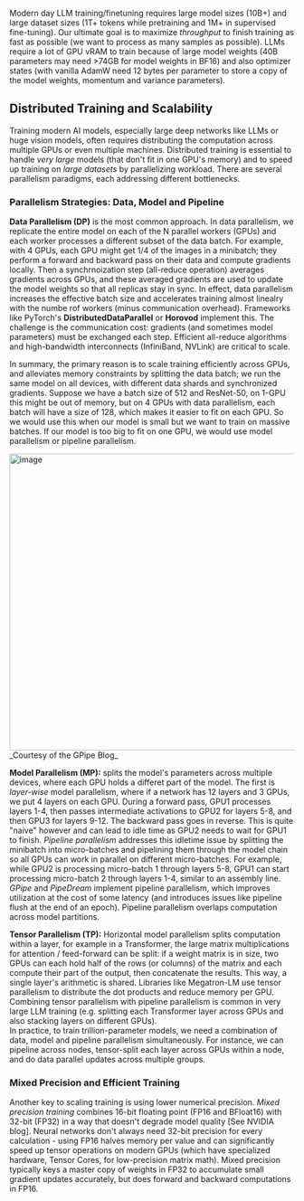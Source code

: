 Modern day LLM training/finetuning requires large model sizes (10B+) and large dataset sizes (1T+ tokens while pretraining and 1M+ in supervised fine-tuning). Our ultimate goal is to maximize _throughput_ to finish training as fast as possible (we want to process as many samples as possible). LLMs require a lot of GPU vRAM to train because of large model weights (40B parameters may need >74GB for model weights in BF16) and also optimizer states (with vanilla AdamW need 12 bytes per parameter to store a copy of the model weights, momentum and variance parameters). 

## Distributed Training and Scalability

Training modern AI models, especially large deep networks like LLMs or huge vision models, often requires distributing the computation across multiple GPUs or even multiple machines. Distributed training is essential to handle _very large_ models (that don't fit in one GPU's memory) and to speed up training on _large datasets_ by parallelizing workload. There are several parallelism paradigms, each addressing different bottlenecks. 

### Parallelism Strategies: Data, Model and Pipeline
**Data Parallelism (DP)** is the most common approach. In data parallelism, we replicate the entire model on each of the N parallel workers (GPUs) and each worker processes a different subset of the data batch. For example, with 4 GPUs, each GPU might get 1/4 of the images in a minibatch; they perform a forward and backward pass on their data and compute gradients locally. Then a synchrnoization step (all-reduce operation) averages gradients across GPUs, and these averaged gradients are used to update the model weights so that all replicas stay in sync. In effect, data parallelism increases the effective batch size and accelerates training almost linealry with the numbe rof workers (minus communication overhead). Frameworks like PyTorch's **DistributedDataParallel** or **Horovod** implement this. The challenge is the communication cost: gradients (and sometimes model parameters) must be exchanged each step. Efficient all-reduce algorithms and high-bandwidth interconnects (InfiniBand, NVLink) are critical to scale. 

In summary, the primary reason is to scale training efficiently across GPUs, and alleviates memory constraints by splitting the data batch; we run the same model on all devices, with different data shards and synchronized gradients. Suppose we have a batch size of 512 and ResNet-50, on 1-GPU this might be out of memory, but on 4 GPUs with data parallelism, each batch will have a size of 128, which makes it easier to fit on each GPU. So we would use this when our model is small but we want to train on massive batches. If our model is too big to fit on one GPU, we would use model parallelism or pipeline parallelism. 

<img width="859" height="525" alt="image" src="https://github.com/user-attachments/assets/5c5ed288-5996-4ae1-82d1-59ea8a393e21" /> 
_Courtesy of the GPipe Blog_

**Model Parallelism (MP):** splits the model's parameters across multiple devices, where each GPU holds a differet part of the model. The first is _layer-wise_ model parallelism, where if a network has 12 layers and 3 GPUs, we put 4 layers on each GPU. During a forward pass, GPU1 processes layers 1-4, then passes intermediate activations to GPU2 for layers 5-8, and then GPU3 for layers 9-12. The backward pass goes in reverse. This is quite "naive" however and can lead to idle time as GPU2 needs to wait for GPU1 to finish. _Pipeline parallelism_ addresses this idletime issue by splitting the minibatch into micro-batches and pipelining them through the model chain so all GPUs can work in parallel on different micro-batches. For example, while GPU2 is processing micro-batch 1 through layers 5-8, GPU1 can start processing micro-batch 2 through layers 1-4, similar to an assembly line. _GPipe_ and _PipeDream_ implement pipeline parallelism, which improves utilization at the cost of some latency (and introduces issues like pipeline flush at the end of an epoch). Pipeline parallelism overlaps computation across model partitions. 

**Tensor Parallelism (TP):** Horizontal model parallelism splits computation within a layer, for example in a Transformer, the large matrix multiplications for attention / feed-forward can be split: if a weight matrix is in size, two GPUs can each hold half of the rows (or columns) of the matrix and each compute their part of the output, then concatenate the results. This way, a single layer's arithmetic is shared. Libraries like Megatron-LM use tensor parallelism to distribute the dot products and reduce memory per GPU. Combining tensor parallelism with pipeline parallelism is common in very large LLM training (e.g. splitting each Transformer layer across GPUs and also stacking layers on different GPUs).  
In practice, to train trillion-parameter models, we need a combination of data, model and pipeline parallelism simultaneously. For instance, we can pipeline across nodes, tensor-split each layer across GPUs within a node, and do data parallel updates across multiple groups. 

### Mixed Precision and Efficient Training

Another key to scaling training is using lower numerical precision. _Mixed precision training_ combines 16-bit floating point (FP16 and BFloat16) with 32-bit (FP32) in a way that doesn't degrade model quality [See NVIDIA blog]. Neural networks don't always need 32-bit precision for every calculation - using FP16 halves memory per value and can significantly speed up tensor operations on modern GPUs (which have specialized hardware, Tensor Cores, for low-precision matrix math). Mixed precision typically keys a master copy of weights in FP32 to accumulate small gradient updates accurately, but does forward and backward computations in FP16. 
